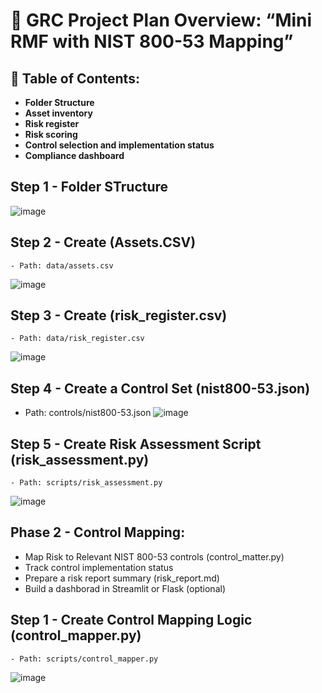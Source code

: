 # 📌 GRC Project Plan Overview: “Mini RMF with NIST 800-53 Mapping”

## 💼 Table of Contents:
* **Folder Structure**
* **Asset inventory**
* **Risk register**
* **Risk scoring**
* **Control selection and implementation status**
* **Compliance dashboard**

## Step 1 - Folder STructure
![image](https://github.com/user-attachments/assets/0ecd7888-8205-4066-a387-49645feb9629)

## Step 2 - Create (Assets.CSV)
    - Path: data/assets.csv
![image](https://github.com/user-attachments/assets/a69356a8-04a8-4722-96e9-bd15400996e6)
    
## Step 3 - Create (risk_register.csv)
    - Path: data/risk_register.csv
![image](https://github.com/user-attachments/assets/e85b075f-524f-4602-a0be-9874e5c9260a)

## Step 4 - Create a Control Set (nist800-53.json)
   - Path: controls/nist800-53.json
![image](https://github.com/user-attachments/assets/676e952f-4577-4c42-b54d-2d935fcba292)

## Step 5 - Create Risk Assessment Script (risk_assessment.py)
    - Path: scripts/risk_assessment.py
![image](https://github.com/user-attachments/assets/4c41a352-8b3c-46de-9d46-041950e80d28)

## Phase 2 - Control Mapping:
* Map Risk to Relevant NIST 800-53 controls (control_matter.py)
* Track control implementation status
* Prepare a risk report summary (risk_report.md)
* Build a dashborad in Streamlit or Flask (optional)

## Step 1 - Create Control Mapping Logic (control_mapper.py)
    - Path: scripts/control_mapper.py
![image](https://github.com/user-attachments/assets/2a6a8a61-8bfd-4ea4-88ad-92da6efe0227)
    



    
            


